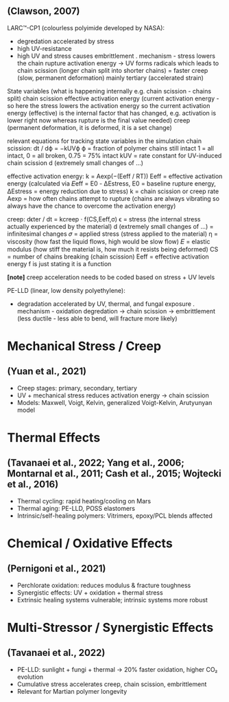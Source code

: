 ## (Clawson, 2007)
LARC™-CP1 (colourless polyimide developed by NASA): 
- degredation accelerated by stress
- high UV-resistance
- high UV and stress causes embrittlement
. mechanism - stress lowers the chain rupture activation energy -> UV forms radicals which leads to chain scission (longer chain split into shorter chains) = faster creep (slow, permanent deformation) mainly tertiary (accelerated strain)

State variables (what is happening internally e.g. chain scission - chains split)
chain scission
effective activation energy (current activation energy - so here the stress lowers the activation energy so the current activation energy (effective) is the internal factor that has changed, e.g. activation is lower right now whereas rupture is the final value needed)
creep (permanent deformation, it is deformed, it is a set change)

relevant equations for tracking state variables in the simulation
chain scission:
dt / dϕ​ = −kUV​ϕ
ϕ = fraction of polymer chains still intact 1 = all intact, 0 = all broken, 0.75 = 75% intact
kUV​ = rate constant for UV-induced chain scission
d (extremely small changes of ...)

effective activation energy:
k = Aexp(−(Eeff​​ / RT))
Eeff = effective activation energy (calculated via 𝐸eff = E0 - ΔEstress, E0 = baseline rupture energy, ΔEstress = energy reduction due to stress)
k = chain scission or creep rate
Aexp = how often chains attempt to rupture (chains are always vibrating so always have the chance to overcome the activation energy)

creep:
dϵter / dt ​​= kcreep​ ⋅ f(CS,Eeff​,σ)
ϵ = stress (the internal stress actually experienced by the material)
d (extremely small changes of ...) = infinitesimal changes
𝜎 = applied stress (stress applied to the material)
η = viscosity (how fast the liquid flows, high would be slow flow)
𝐸 = elastic modulus (how stiff the material is, how much it resists being deformed)
CS = number of chains breaking (chain scission)
Eeff = effective activation energy
f is just stating it is a function

**[note]** creep acceleration needs to be coded based on stress + UV levels

PE-LLD (linear, low density polyethylene):
- degradation accelerated by UV, thermal, and fungal exposure
. mechanism - oxidation degredation -> chain scission -> embrittlement (less ductile - less able to bend, will fracture more likely)

# Mechanical Stress / Creep
## (Yuan et al., 2021)
- Creep stages: primary, secondary, tertiary
- UV + mechanical stress reduces activation energy → chain scission
- Models: Maxwell, Voigt, Kelvin, generalized Voigt-Kelvin, Arutyunyan model

# Thermal Effects
## (Tavanaei et al., 2022; Yang et al., 2006; Montarnal et al., 2011; Cash et al., 2015; Wojtecki et al., 2016)
- Thermal cycling: rapid heating/cooling on Mars
- Thermal aging: PE-LLD, POSS elastomers
- Intrinsic/self-healing polymers: Vitrimers, epoxy/PCL blends affected

# Chemical / Oxidative Effects
## (Pernigoni et al., 2021)
- Perchlorate oxidation: reduces modulus & fracture toughness 
- Synergistic effects: UV + oxidation + thermal stress
- Extrinsic healing systems vulnerable; intrinsic systems more robust

# Multi-Stressor / Synergistic Effects
## (Tavanaei et al., 2022)
- PE-LLD: sunlight + fungi + thermal → 20% faster oxidation, higher CO₂ evolution
- Cumulative stress accelerates creep, chain scission, embrittlement
- Relevant for Martian polymer longevity
